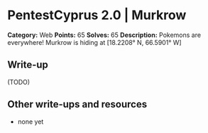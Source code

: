 # PentestCyprus 2.0 | Murkrow

**Category:** Web
**Points:** 65
**Solves:** 65
**Description:** 
Pokemons are everywhere! Murkrow is hiding at [18.2208° N, 66.5901° W]

## Write-up

(TODO)

## Other write-ups and resources

* none yet
